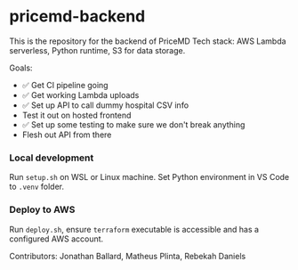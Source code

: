 # pricemd-backend
This is the repository for the backend of PriceMD
Tech stack: AWS Lambda serverless, Python runtime, S3 for data storage.

Goals:
 - ✅ Get CI pipeline going
 - ✅ Get working Lambda uploads
 - ✅ Set up API to call dummy hospital CSV info
 - Test it out on hosted frontend 
 - ✅ Set up some testing to make sure we don't break anything
 - Flesh out API from there

### Local development
Run `setup.sh` on WSL or Linux machine. Set Python environment in VS Code to `.venv` folder.

### Deploy to AWS
Run `deploy.sh`, ensure `terraform` executable is accessible and has a configured AWS account.

Contributors: Jonathan Ballard, Matheus Plinta, Rebekah Daniels
